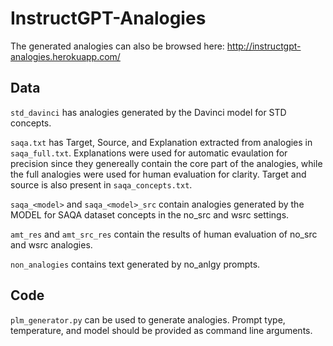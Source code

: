 # InstructGPT-Analogies

The generated analogies can also be browsed here: http://instructgpt-analogies.herokuapp.com/

## Data

`std_davinci` has analogies generated by the Davinci model for STD concepts.

`saqa.txt` has Target, Source, and Explanation extracted from analogies in `saqa_full.txt`. Explanations were used for automatic evaulation for precision since they genereally contain the core part of the analogies, while the full analogies were used for human evaluation for clarity. Target and source is also present in `saqa_concepts.txt`.

`saqa_<model>` and `saqa_<model>_src` contain analogies generated by the MODEL for SAQA dataset concepts in the no_src and wsrc settings.

`amt_res` and `amt_src_res` contain the results of human evaluation of no_src and wsrc analogies.

`non_analogies` contains text generated by no_anlgy prompts.

## Code

`plm_generator.py` can be used to generate analogies. Prompt type, temperature, and model should be provided as command line arguments.
